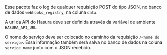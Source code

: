 Esse pacote faz o log de qualquer requisição POST do tipo JSON, no banco de dados `webhooks_registry`, na coluna `data`.

A url da API do Hasura deve ser definida através da variável de ambiente `HASURA_API_URL`.

O nome do serviço deve ser colocado no caminho da requisição `/<nome do serviço>`. Essa informação também será salva no banco de dados na coluna `service_name` junto com o JSON recebido.
